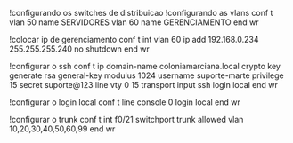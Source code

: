 !configurando os switches de distribuicao
!configurando as vlans
conf t
vlan 50
name SERVIDORES
vlan 60 
name GERENCIAMENTO
end
wr

!colocar ip de gerenciamento
conf t
int vlan 60
ip add 192.168.0.234 255.255.255.240
no shutdown
end
wr

!configurar o ssh
conf t
ip domain-name coloniamarciana.local
crypto key generate rsa general-key modulus 1024
username suporte-marte privilege 15 secret suporte@123
line vty 0 15
transport input ssh
login local 
end
wr

!configurar o login local 
conf t
line console 0
login local
end
wr

!configurar o trunk
conf t
int f0/21
switchport trunk allowed vlan 10,20,30,40,50,60,99
end
wr


